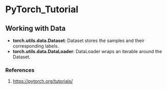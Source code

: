 # PyTorch_Tutorial

## Working with Data
- <b>torch.utils.data.Dataset</b>: Dataset stores the samples and their corresponding labels.
- <b>torch.utils.data.DataLoader</b>: DataLoader wraps an iterable around the Dataset.

### References
1. https://pytorch.org/tutorials/
